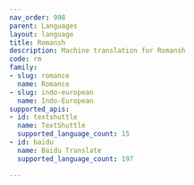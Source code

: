 ```yaml
---
nav_order: 998
parent: Languages
layout: language
title: Romansh
description: Machine translation for Romansh
code: rm
family:
- slug: romance
  name: Romance
- slug: indo-european
  name: Indo-European
supported_apis:
- id: textshuttle
  name: TextShuttle
  supported_language_count: 15
- id: baidu
  name: Baidu Translate
  supported_language_count: 197

---
```



